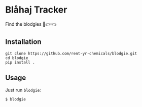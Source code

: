 # Blåhaj Tracker

Find the blodgies 🥺👉👈

## Installation
  
```
git clone https://github.com/rent-yr-chemicals/blodgie.git
cd blodgie
pip install .
```

## Usage

Just run `blodgie`:
```
$ blodgie
```
